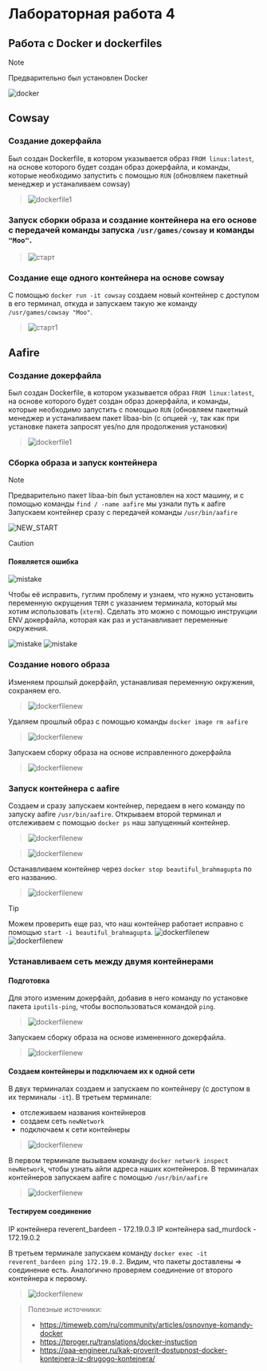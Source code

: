 # Лабораторная работа 4
## Работа с Docker и dockerfiles
> [!NOTE]
> Предварительно был установлен Docker
> 
> ![docker](/Report/Screenshot-0.png)

## Cowsay
### Создание докерфайла
Был создан Dockerfile, в котором указывается образ `FROM linux:latest`, на основе которого будет создан образ докерфайла, и  команды, которые необходимо запустить с помощью `RUN` (обновляем пакетный менеджер и устаналиваем cowsay)

> ![dockerfile1](/Report/Screenshot-1.png)

### Запуск сборки образа и создание контейнера на его основе с передачей команды запуска `/usr/games/cowsay` и команды `"Моо"`.
> ![старт](/Report/Screenshot-2.png)

### Cоздание еще одного контейнера на основе cowsay
С помощью `docker run -it cowsay` создаем новый контейнер с доступом в его терминал, откуда и запускаем такую же команду `/usr/games/cowsay "Моо"`.

> ![старт1](/Report/Screenshot-3.png)

## Aafire
### Создание докерфайла
Был создан Dockerfile, в котором указывается образ `FROM linux:latest`, на основе которого будет создан образ докерфайла, и  команды, которые необходимо запустить с помощью `RUN` (обновляем пакетный менеджер и устаналиваем пакет libaa-bin (с опцией  -y, так как при установке пакета запросят yes/no для продолжения установки)

> ![dockerfile1](/Report/Screenshot-4.png)

### Сборка образа и запуск контейнера
> [!NOTE]
> Предварительно пакет libaa-bin был установлен на хост машину, и с помощью команды `find / -name aafire` мы узнали путь к aafire
Запускаем контейнер сразу с передачей команды `/usr/bin/aafire`
> 
> ![NEW_START](/Report/Screenshot-5.png)

> [!CAUTION] 
> #### Появляется ошибка
> ![mistake](/Report/Screenshot-20.png)
> 
> Чтобы её исправить, гуглим проблему и узнаем, что нужно установить переменную окрущения `TERM` с указанием терминала, который мы хотим использовать (`xterm`). Cделать это можно с помощью инструкции ENV докерфайла, которая как раз и устанавливает переменные окружения.
> 
> ![mistake](/Report/Screenshot-21.png)
> ![mistake](/Report/Screenshot-22.png)

### Создание нового образа
Изменяем прошлый докерфайл, устанавливая переменную окружения, сохраняем его.

> ![dockerfilenew](/Report/Screenshot-6.png)

Удаляем прошлый образ с помощью команды `docker image rm aafire`

> ![dockerfilenew](/Report/Screenshot-7.png)

Запускаем сборку образа на основе исправленного докерфайла

> ![dockerfilenew](/Report/Screenshot-8.png)

### Запуск контейнера с aafire

Создаем и сразу запускаем контейнер, передаем в него команду по запуску aafire `/usr/bin/aafire`. Открываем второй терминал и отслеживаем с помощью `docker ps` наш запущенный контейнер.

> ![dockerfilenew](/Report/Screenshot-9.png)

> ![dockerfilenew](/Report/Screenshot-10.png)

Останавливаем контейнер через `docker stop beautiful_brahmagupta` по его названию.

> ![dockerfilenew](/Report/Screenshot-11.png)

> [!TIP]
> Можем проверить еще раз, что наш контейнер работает исправно с помощью `start -i beautiful_brahmagupta`.
> ![dockerfilenew](/Report/Screenshot-12.png)
> ![dockerfilenew](/Report/Screenshot-13.png)

### Устанавливаем сеть между двумя контейнерами
#### Подготовка
Для этого изменим докерфайл, добавив в него команду по установке пакета `iputils-ping`, чтобы воспользоваться командой `ping`.

> ![dockerfilenew](/Report/Screenshot-14.png)

Запускаем сборку образа на основе измененного докерфайла.

> ![dockerfilenew](/Report/Screenshot-15.png)

#### Создаем контейнеры и подключаем их к одной сети

В двух терминалах создаем и запускаем по контейнеру (с доступом в их терминалы `-it`). В третьем терминале:
- отслеживаем названия контейнеров
- создаем сеть `newNetwork`
- подключаем к сети контейнеры

> ![dockerfilenew](/Report/Screenshot-17.png)

В первом терминале вызываем команду `docker network inspect newNetwork`, чтобы узнать айпи адреса наших контейнеров. В терминалах контейнеров запускаем aafire с помощью `/usr/bin/aafire`

> ![dockerfilenew](/Report/Screenshot-18.png)

#### Тестируем соединение
IP контейнера reverent_bardeen - 172.19.0.3
IP контейнера sad_murdock - 172.19.0.2

В третьем терминале запускаем команду `docker exec -it reverent_bardeen ping 172.19.0.2`. Видим, что пакеты доставлены => cоединение есть. 
Аналогично проверяем соединение от второго контейнера к первому.


> ![dockerfilenew](/Report/Screenshot-19.png)

> Полезные источники:
> - https://timeweb.com/ru/community/articles/osnovnye-komandy-docker
> - https://tproger.ru/translations/docker-instuction
> - https://qaa-engineer.ru/kak-proverit-dostupnost-docker-kontejnera-iz-drugogo-kontejnera/
